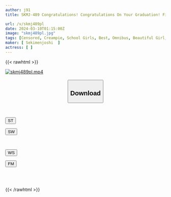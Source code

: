 ```yaml
---
author: j91
title: SKMJ-489 Congratulations! Congratulations On Your Graduation! First Creampie In My Life! 30 Naive Girls With Almost Zero Experience With Men Ejaculate Directly Into The Cervix With A Big Dick! A 300-minute SP Where You Will Scream "Ikkuuu!!//" With A Feeling Of Happiness You Have Never Experienced Before.

url: /v/skmj489pl
date: 2024-03-10T01:15:00Z
image: "skmj489pl.jpg"
tags: [Censored, Creampie, School Girls, Best, Omnibus, Beautiful Girl, 4HR+	]
maker: [ Sekimenjoshi  ]
actress: [ ]
---
```



{{< rawhtml >}}

<div class="video" data-videoid="863GpdmJ9jCowvb">
    <a href="javascript:;">
        <img src="/v/skmj489pl/skmj489pl.jpg" width="WIDTH" height="HEIGHT" alt="skmj489pl.mp4" loading="lazy">
    </a>
</div>

<script type="text/javascript" src="https://j91.asia/asset/on-demand-st.js"></script>

<br>
  <link rel="stylesheet" href="https://j91.asia/asset/bs5.css">
  
  <center>
  <button class="btn btn-primary" type="button" data-bs-toggle="collapse" data-bs-target=".multi-collapse" aria-expanded="false" aria-controls="multiCollapseExample1 multiCollapseExample2"><h2>Download</h2></button></center>
</p>
<div class="row">
  <div class="col">
    <div class="collapse multi-collapse" id="multiCollapseExample1">
      <div class="card card-body">
	      	      <br>
<div class="buttons">  
<p><a href="https://streamtape.to/v/863GpdmJ9jCowvb" target="_blank"><button class="btn-hover color-3"><i class="fa fa-download"></i> ST</button></a></p>
<p><a href="https://cdnwish.com/5jjd97j2aoej" target="_blank"><button class="btn-hover color-2"><i class="fa fa-download"></i> SW</button></a></p></div>
    </div>
  </div>
</div>
  <div class="col">
    <div class="collapse multi-collapse" id="multiCollapseExample2">
      <div class="card card-body">
	      <br>
<div class="buttons">
<p><a href="https://wolfstream.tv/2fvv7p0st50i"><button class="btn-hover color-9"><i class="fa fa-download"></i> WS</button></a></p>
<p><a href="https://filemoon.sx/d/h1r1occk6ejv"><button class="btn-hover color-8"><i class="fa fa-download"></i> FM</button></a></p></div>
<br><br>
      </div>
    </div>
  </div>
</div>

{{< /rawhtml >}}